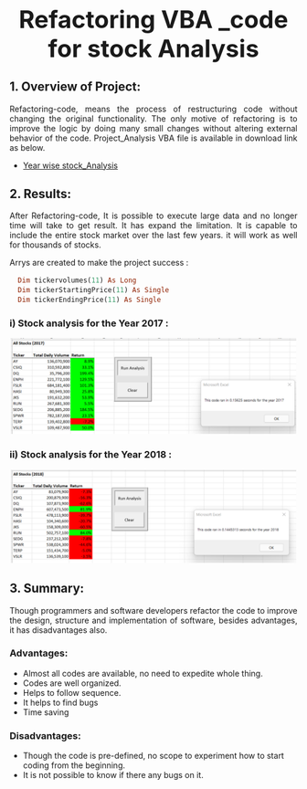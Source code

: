 
## **<h1 align="center"> Refactoring VBA _code for stock Analysis**




  ## 1. Overview of Project: 
<p align="justify">Refactoring-code, means the process of restructuring code without changing the original functionality. The only motive of refactoring is to improve the logic by doing many small changes without altering external behavior of the code. Project_Analysis VBA file is available in download link as below. <p>
  
  
  - [ Year wise stock_Analysis](https://github.com/sharifbhuiyan/stock-analysis/blob/main/VBA_Challenge.xlsm)  


## 2. Results: 
  
<p align="justify"> After Refactoring-code, It is possible to execute large data and no longer time will take to get result. It has expand the limitation. It is capable to include the entire stock market over the last few years. it will work as well for thousands of stocks. <p>
  
  <p align="justify"> Arrys are created to make the project success :<p>
  
  ```ruby
    Dim tickervolumes(11) As Long
    Dim tickerStartingPrice(11) As Single
    Dim tickerEndingPrice(11) As Single
```
  



  ### i)  Stock analysis for the Year 2017 :
<p align="center">
  <img width="500" src=https://github.com/sharifbhuiyan/stock-analysis/blob/main/Resources/VBA_Challenge_2017.png
</p>

 


### ii)  Stock analysis for the Year 2018 :

  <p align="center">
  <img width="500" src=https://github.com/sharifbhuiyan/stock-analysis/blob/main/Resources/VBA_Challenge_2018.png
</p>

 

## 3. Summary:
  <p align="justify">Though programmers and software developers refactor the code to improve the design, structure and implementation of software, besides advantages, it has disadvantages also.<p>
  
###   Advantages:
  - Almost all codes are available, no need to expedite whole thing.
  - Codes are well organized.
  - Helps to follow sequence. 
  - It helps to find bugs
  - Time saving



### Disadvantages:
  
  - Though the code is pre-defined, no scope to experiment how to start coding from the beginning.
  - It is not possible to know if there any bugs on it.
  
  
